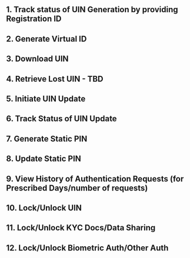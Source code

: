 ## 1.	Track status of UIN Generation by providing Registration ID
## 2.	Generate Virtual ID
## 3.	Download UIN
## 4.	Retrieve Lost UIN - TBD
## 5.	Initiate UIN Update
## 6.	Track Status of UIN Update
## 7.	Generate Static PIN
## 8.	Update Static PIN 
## 9.	View History of Authentication Requests (for Prescribed Days/number of requests)
## 10.	Lock/Unlock UIN
## 11.	Lock/Unlock KYC Docs/Data Sharing 
## 12.	Lock/Unlock Biometric Auth/Other Auth
